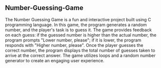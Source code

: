 ## Number-Guessing-Game

The Number Guessing Game is a fun and interactive project built using C programming language. In this game, the program generates a random number, and the player's task is to guess it. The game provides feedback on each guess: if the guessed number is higher than the actual number, the program prompts "Lower number, please"; if it is lower, the program responds with "Higher number, please". Once the player guesses the correct number, the program displays the total number of guesses taken to arrive at the correct answer. The game utilizes loops and a random number generator to create an engaging user experience.
